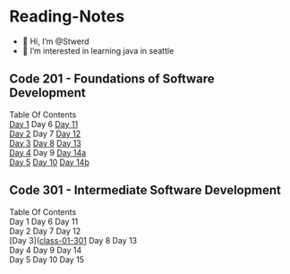 # Reading-Notes
- 👋 Hi, I’m @Stwerd
- 👀 I’m interested in learning java in seattle 

<!---
Stwerd/Stwerd is a ✨ special ✨ repository because its `README.md` (this file) appears on your GitHub profile.
You can click the Preview link to take a look at your changes.
--->

## Code 201 - Foundations of Software Development
Table Of Contents <br>
[Day 1](Class-01.md) Day 6 [Day 11](Class-11.md) <br>
[Day 2](Class-02.md) Day 7 [Day 12](Class-12.md) <br>
[Day 3](Class-03.md) [Day 8](Class-08.md) [Day 13](Class-13.md)<br>
[Day 4](Class-04.md) Day 9 [Day 14a](Class-14a.md)<br>
[Day 5](Class-05.md) [Day 10](Class-10.md) [Day 14b](Class-14b.md)<br>

## Code 301 - Intermediate Software Development
Table Of Contents <br>
Day 1     Day 6       Day 11<br>
Day 2     Day 7       Day 12<br>
[Day 3]([class-01-301](class-01-301.md)     Day 8       Day 13<br>
Day 4     Day 9       Day 14<br>
Day 5     Day 10      Day 15<br>
